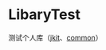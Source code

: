 # LibaryTest
测试个人库（[jkit](https://github.com/ovwvwvo/jkit)、[common](https://github.com/ovwvwvo/common)）